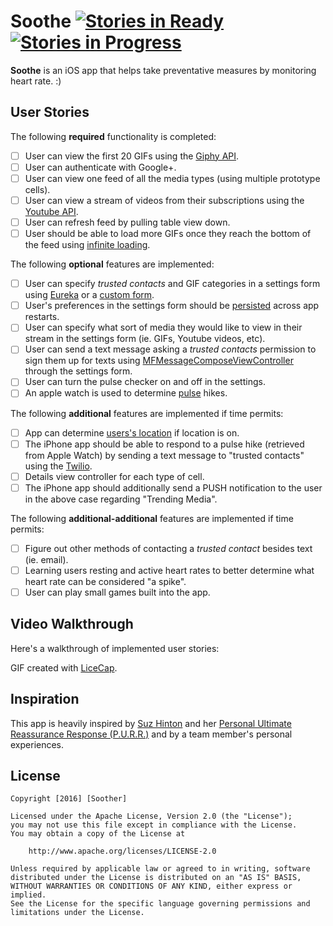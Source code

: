# Soothe [![Stories in Ready](https://badge.waffle.io/Soother/Soothe.svg?label=ready&title=Ready)](https://waffle.io/Soother/Soothe) [![Stories in Progress](https://badge.waffle.io/Soother/Soothe.svg?label=in%20progress&title=In%20Progress)](https://waffle.io/Soother/Soothe)
**Soothe** is an iOS app that helps take preventative measures by monitoring heart rate.
:)

## User Stories

The following **required** functionality is completed:

- [ ] User can view the first 20 GIFs using the [Giphy API](https://github.com/Giphy/GiphyAPI). 
- [ ] User can authenticate with Google+. 
- [ ] User can view one feed of all the media types (using multiple prototype cells).
- [ ] User can view a stream of videos from their subscriptions using the [Youtube API](https://developers.google.com/youtube/v3/guides/ios_youtube_helper).
- [ ] User can refresh feed by pulling table view down. 
- [ ] User should be able to load more GIFs once they reach the bottom of the feed using [infinite loading](http://guides.codepath.com/ios/Table-View-Guide#adding-infinite-scroll).

The following **optional** features are implemented:

- [ ] User can specify *trusted contacts* and GIF categories in a settings form using [Eureka](https://github.com/xmartlabs/Eureka) or a [custom form](http://guides.codepath.com/ios/Form-Input).
- [ ] User's preferences in the settings form should be [persisted](http://guides.codepath.com/ios/Using-NSUserDefaults) across app restarts. 
- [ ] User can specify what sort of media they would like to view in their stream in the settings form (ie. GIFs, Youtube videos, etc).
- [ ] User can send a text message asking a *trusted contacts* permission to sign them up for texts using [MFMessageComposeViewController](https://developer.apple.com/library/ios/documentation/MessageUI/Reference/MFMessageComposeViewController_class/index.html) through the settings form.
- [ ] User can turn the pulse checker on and off in the settings.
- [ ] An apple watch is used to determine [pulse](http://stackoverflow.com/a/30961883) hikes.

The following **additional** features are implemented if time permits:

- [ ] App can determine [users's location](https://developer.apple.com/library/ios/documentation/UserExperience/Conceptual/LocationAwarenessPG/CoreLocation/CoreLocation.html) if location is on. 
- [ ] The iPhone app should be able to respond to a pulse hike (retrieved from Apple Watch) by sending a text message to "trusted contacts" using the [Twilio](https://www.twilio.com).
- [ ] Details view controller for each type of cell.
- [ ] The iPhone app should additionally send a PUSH notification to the user in the above case regarding "Trending Media".

The following **additional-additional** features are implemented if time permits:

- [ ] Figure out other methods of contacting a *trusted contact* besides text (ie. email). 
- [ ] Learning users resting and active heart rates to better determine what heart rate can be considered "a spike". 
- [ ] User can play small games built into the app. 

## Video Walkthrough

Here's a walkthrough of implemented user stories:

<!--<img src='https://github.com/venegu/tweety/raw/master/tweety.gif' title='Video Walkthrough' width='' alt='Video Walkthrough' />-->            

GIF created with [LiceCap](http://www.cockos.com/licecap/).

## Inspiration 

This app is heavily inspired by [Suz Hinton](https://twitter.com/noopkat) and her [Personal Ultimate Reassurance Response (P.U.R.R.)](http://meow.noopkat.com/p-u-r-r-personal-ultimate-reassurance-response/) and by a team member's personal experiences. 

## License

    Copyright [2016] [Soother]

    Licensed under the Apache License, Version 2.0 (the "License");
    you may not use this file except in compliance with the License.
    You may obtain a copy of the License at

        http://www.apache.org/licenses/LICENSE-2.0

    Unless required by applicable law or agreed to in writing, software
    distributed under the License is distributed on an "AS IS" BASIS,
    WITHOUT WARRANTIES OR CONDITIONS OF ANY KIND, either express or implied.
    See the License for the specific language governing permissions and
    limitations under the License.

